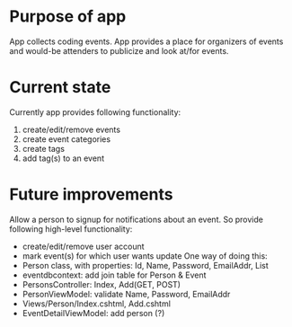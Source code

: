 # Purpose of app
App collects coding events. App provides a place for organizers of events and would-be attenders to publicize and look at/for events.
# Current state
Currently app provides following functionality:
1. create/edit/remove events
2. create event categories
3. create tags
4. add tag(s) to an event
# Future improvements
Allow a person to signup for notifications about an event. So provide following high-level functionality:
- create/edit/remove user account
- mark event(s) for which user wants update
One way of doing this:
- Person class, with properties: Id, Name, Password, EmailAddr, List<Event>
- eventdbcontext: add join table for Person & Event
- PersonsController: Index, Add(GET, POST)
- PersonViewModel: validate Name, Password, EmailAddr
- Views/Person/Index.cshtml, Add.cshtml
- EventDetailViewModel: add person (?)
